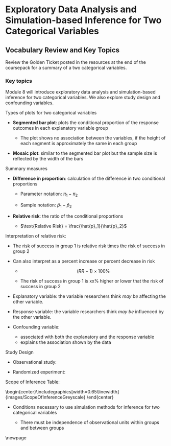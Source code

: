 # Exploratory Data Analysis and Simulation-based Inference for Two Categorical Variables

## Vocabulary Review and Key Topics

Review the Golden Ticket posted in the resources at the end of the coursepack for a summary of a two categorical variables.

### Key topics

Module 8 will introduce exploratory data analysis and simulation-based inference for two categorical variables. We also explore study design and confounding variables.

Types of plots for two categorical variables

* **Segmented bar plot**: plots the conditional proportion of the response outcomes in each explanatory variable group

    * The plot shows no association between the variables, if the height of each segment is approximately the same in each group
    
* **Mosaic plot**: similar to the segmented bar plot but the sample size is reflected by the width of the bars

Summary measures

* **Difference in proportion**: calculation of the difference in two conditional proportions 

    * Parameter notation: $\pi_1 - \pi_2$
    
    * Sample notation: $\hat{p}_1 - \hat{p}_2$
    
* **Relative risk**: the ratio of the conditional proportions

    * $\text{Relative Risk} = \frac{\hat{p}_1}{\hat{p}_2}$
    
Interpretation of relative risk:

* The risk of success in group 1 is relative risk times the risk of success in group 2

* Can also interpret as a percent increase or percent decrease in risk

    * $$(RR-1) \times 100\%$$
    
    * The risk of success in group 1 is xx\% higher or lower that the risk of success in group 2
    
* Explanatory variable: the variable researchers think *may be* affecting the other variable.
    
* Response variable: the variable researchers think *may be* influenced by the other variable.

* Confounding variable: 
    - associated with both the explanatory and the response variable
    - explains the association shown by the data 

Study Design

* Observational study: 

* Randomized experiment:

Scope of Inference Table:


\begin{center}\includegraphics[width=0.65\linewidth]{images/ScopeOfInferenceGreyscale} \end{center}
    
* Conditions necessary to use simulation methods for inference for two categorical variables

    * There must be independence of observational units within groups and between groups
    


\newpage
